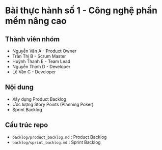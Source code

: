 # Bài thực hành số 1 - Công nghệ phần mềm nâng cao

## Thành viên nhóm
- Nguyễn Văn A - Product Owner
- Trần Thị B - Scrum Master
- Huỳnh Thanh E - Team Lead
- Nguyễn Thịnh D - Developer
- Lê Văn C - Developer

## Nội dung
- Xây dựng Product Backlog
- Ước lượng Story Points (Planning Poker)
- Sprint Backlog

## Cấu trúc repo
- `backlog/product_backlog.md` : Product Backlog
- `backlog/sprint_backlog.md` : Sprint Backlog
